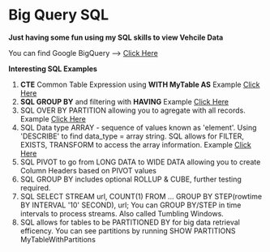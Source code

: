 # Big Query SQL
**Just having some fun using my SQL skills to view Vehcile Data**

You can find Google BigQuery --> [Click Here](https://cloud.google.com/bigquery)

**Interesting SQL Examples**
1. **CTE** Common Table Expression using **WITH MyTable AS** Example [Click Here](https://github.com/michaelmaxi/BigQuerySQL/tree/main/SQL%20WITH%20CLAUSE)
2. **SQL GROUP BY** and filtering with **HAVING** Example [Click Here](https://github.com/michaelmaxi/BigQuerySQL/tree/main/SQL%20HAVING%20CLAUSE) 
3. SQL OVER BY PARTITION allowing you to agregate with all records. Example [Click Here](https://github.com/michaelmaxi/BigQuerySQL/tree/main/SQL%20OVER%20BY%20PARTITION%20CLAUSE)
4. SQL Data type ARRAY - sequence of values known as 'element'.  Using 'DESCRIBE' to find data_type = array string.  SQL allows for FILTER, EXISTS, TRANSFORM to access the array information.  Example [Click Here](https://github.com/michaelmaxi/BigQuerySQL/tree/main/SQL%20ARRAY)
5. SQL PIVOT to go from LONG DATA to WIDE DATA allowing you to create Column Headers based on PIVOT values
6. SQL GROUP BY includes optional ROLLUP & CUBE, further testing required.
7. SQL SELECT STREAM url, COUNT(1) FROM ... GROUP BY STEP(rowtime BY INTERVAL '10' SECOND), url; You can GROUP BY/STEP in time intervals to process streams. Also called Tumbling Windows.  
8. SQL allows for tables to be PARTITIONED BY for big data retrieval efficency.  You can see partitions by running SHOW PARTITIONS MyTableWithPartitions
